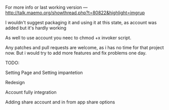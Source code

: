 For more info or last working version — http://talk.maemo.org/showthread.php?t=80822&highlight=imgrup



I wouldn't suggest packaging it and using it at this state, as account was added but it's hardly working



As well to use account you neec to chmod +x invoker script.



Any patches and pull requests are welcome, as i has no time for that project now. But i would try to add more features and fix problems one day.



TODO:

Setting Page and Setting impantetion

Redesign

Account fully integration

Adding share account and in from app share options
